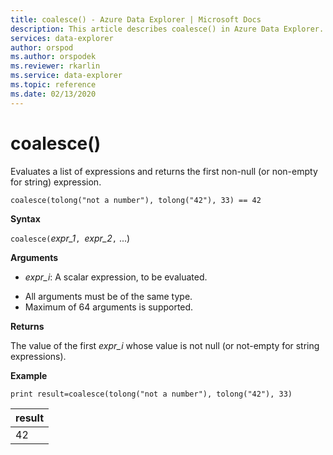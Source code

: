 ```yaml
---
title: coalesce() - Azure Data Explorer | Microsoft Docs
description: This article describes coalesce() in Azure Data Explorer.
services: data-explorer
author: orspod
ms.author: orspodek
ms.reviewer: rkarlin
ms.service: data-explorer
ms.topic: reference
ms.date: 02/13/2020
---
```

# coalesce()

Evaluates a list of expressions and returns the first non-null (or non-empty for string) expression.

```kusto
coalesce(tolong("not a number"), tolong("42"), 33) == 42
```

**Syntax**

`coalesce(`*expr_1*`, `*expr_2*`,` ...)

**Arguments**

* *expr_i*: A scalar expression, to be evaluated.
- All arguments must be of the same type.
- Maximum of 64 arguments is supported.


**Returns**

The value of the first *expr_i* whose value is not null (or not-empty for string expressions).

**Example**

```kusto
print result=coalesce(tolong("not a number"), tolong("42"), 33)
```

|result|
|---|
|42|